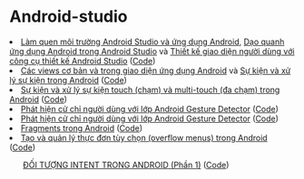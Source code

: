 # Android-studio
<li><a href="https://ngocminhtran.com/2018/06/28/lap-trinh-android-dung-android-studio-3-x/">Làm quen  môi trường Android Studio và ứng dụng Android</a>, <a href="https://ngocminhtran.com/2018/07/11/dao-quanh-ung-dung-android-trong-android-studio-3-x/">Dạo quanh ứng dụng Android trong Android Studio</a> và <a href="https://ngocminhtran.com/2018/08/12/thiet-ke-giao-dien-nguoi-dung-voi-cong-cu-thiet-ke-android-studio-3-x/">Thiết kế giao diện người dùng với công cụ thiết kế Android Studio</a> (<a href="https://github.com/tienanh41113/Thiet-ke-giao-dien-nguoi-dung-voi-android-studio">Code</a>)</li>
<li><a href="https://ngocminhtran.com/2018/09/24/cac-views-co-ban-va-trong-giao-dien-ung-dung-android/">Các views cơ bản và trong giao diện ứng dụng Android</a> và <a href="https://ngocminhtran.com/2018/09/24/su-kien-va-xu-ly-su-kien/">Sự kiện và xử lý sự kiện trong Android</a> (<a href="https://github.com/tienanh41113/Cac-view-co-ban-trong-giao-dien-ung-dung-android-studio">Code</a>)</li>
<li><a href="https://ngocminhtran.com/2018/10/06/su-kien-va-xu-ly-su-kien-touch-cham-va-multi-touch-da-cham-trong-android/">Sự kiện và xử lý sự kiện touch (chạm) và multi-touch (đa chạm) trong Android</a> (<a href="https://github.com/tienanh41113/Su-kien-va-xu-ly-su-kien-touch-and-multi-touch-trong-android-studio">Code</a>)</li>
<li><a href="https://ngocminhtran.com/2018/10/08/phat-hien-cu-chi-nguoi-dung-voi-lop-android-gesture-detector/">Phát hiện cử chỉ người dùng với lớp Android Gesture Detector</a> (<a href="https://github.com/tienanh41113/Phat-hien-cu-chi-nguoi-dung-voi-lop-Android-Gesture-Detector">Code</a>)</li>
<li><a href="https://ngocminhtran.com/2018/10/08/phat-hien-cu-chi-nguoi-dung-voi-lop-android-gesture-detector/">Phát hiện cử chỉ người dùng với lớp Android Gesture Detector</a> (<a href="https://github.com/tienanh41113/Phat-hien-cu-chi-nguoi-dung-voi-lop-Android-Gesture-Detector">Code</a>)</li>
<li><a href="https://ngocminhtran.com/2018/10/17/fragments-trong-android/">Fragments trong Android</a> (<a href="https://github.com/tienanh41113/Fragment-trong-Android-studio">Code</a>)</li>
<li><a href="https://ngocminhtran.com/2018/10/27/tao-va-quan-ly-thuc-don-tuy-chon-overflow-menus-trong-android/">Tạo và quản lý thực đơn tùy chọn (overflow menus) trong Android</a> (<a href="https://github.com/tienanh41113/Tao-va-quan-ly-thuc-don-tuy-chon-overflow-menus-trong-Android-">Code</a>)</li>
<ul><a href="https://ngocminhtran.com/2018/11/05/doi-tuong-intent-trong-android-phan-1/">ĐỐI TƯỢNG INTENT TRONG ANDROID (Phần 1)</a> (<a href="https://github.com/tienanh41113/Doi-tuong-intent-trong-android">Code</a>)</ul>
